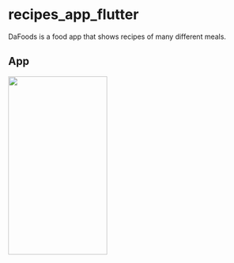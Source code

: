 # recipes_app_flutter

DaFoods is a food app that shows recipes of many different meals.

## App
<img src="https://github.com/FarzamHabibKhan/recipies_app_flutter/blob/master/food.gif" width=200 height=360 >
